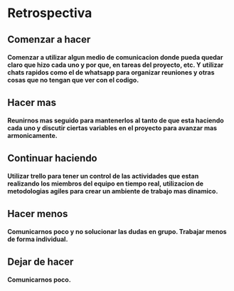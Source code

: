 # Retrospectiva

## Comenzar a hacer
#### Comenzar a utilizar algun medio de comunicacion donde pueda quedar claro que hizo cada uno y por que, en tareas del proyecto, etc. Y utilizar chats rapidos como el de whatsapp para organizar reuniones y otras cosas que no tengan que ver con el codigo.

## Hacer mas
#### Reunirnos mas seguido para mantenerlos al tanto de que esta haciendo cada uno y discutir ciertas variables en el proyecto para avanzar mas armonicamente.

## Continuar haciendo
#### Utilizar trello para tener un control de las actividades que estan realizando los miembros del equipo en tiempo real, utilizacion de metodologias agiles para crear un ambiente de trabajo mas dinamico.

## Hacer menos
#### Comunicarnos poco y no solucionar las dudas en grupo. Trabajar menos de forma individual.

## Dejar de hacer
#### Comunicarnos poco.
